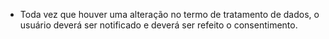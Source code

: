 - Toda vez que houver uma alteração no termo de tratamento de dados, o usuário deverá ser notificado e deverá ser refeito o consentimento.